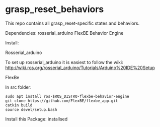 # grasp_reset_behaviors
This repo contains all grasp_reset-specific states and behaviors.

Dependencies: 
rosserial_arduino
FlexBE Behavior Engine

Install:

Rosserial_arduino

To set up rosserial_arduino it is easiest to follow the wiki:
http://wiki.ros.org/rosserial_arduino/Tutorials/Arduino%20IDE%20Setup

FlexBe

In src folder:
```
sudo apt install ros-$ROS_DISTRO-flexbe-behavior-engine
git clone https://github.com/FlexBE/flexbe_app.git
catkin build
source devel/setup.bash
```

Install this Package:
installsed
